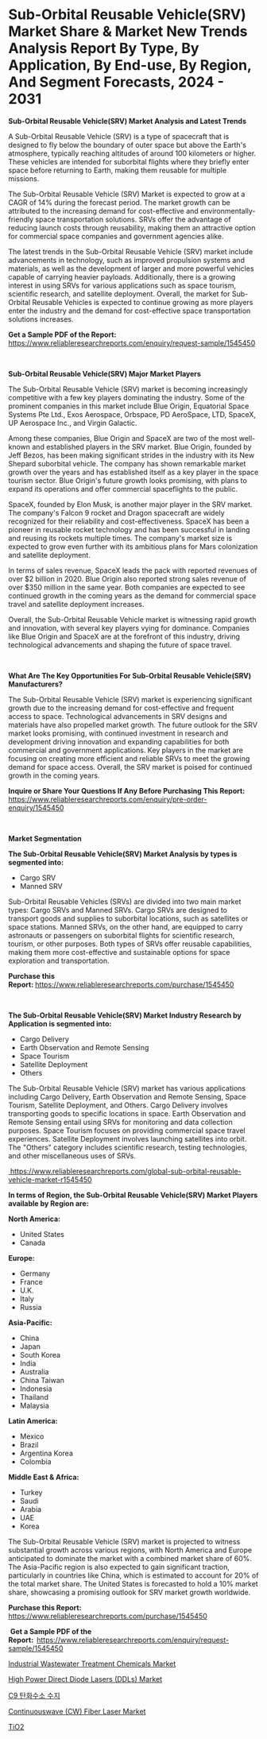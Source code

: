 <p><h1>Sub-Orbital Reusable Vehicle(SRV) Market Share & Market New Trends Analysis Report By Type, By Application, By End-use, By Region, And Segment Forecasts, 2024 - 2031</h1></p><p><strong>Sub-Orbital Reusable Vehicle(SRV) Market Analysis and Latest Trends</strong></p>
<p><p>A Sub-Orbital Reusable Vehicle (SRV) is a type of spacecraft that is designed to fly below the boundary of outer space but above the Earth's atmosphere, typically reaching altitudes of around 100 kilometers or higher. These vehicles are intended for suborbital flights where they briefly enter space before returning to Earth, making them reusable for multiple missions.</p><p>The Sub-Orbital Reusable Vehicle (SRV) Market is expected to grow at a CAGR of 14% during the forecast period. The market growth can be attributed to the increasing demand for cost-effective and environmentally-friendly space transportation solutions. SRVs offer the advantage of reducing launch costs through reusability, making them an attractive option for commercial space companies and government agencies alike.</p><p>The latest trends in the Sub-Orbital Reusable Vehicle (SRV) market include advancements in technology, such as improved propulsion systems and materials, as well as the development of larger and more powerful vehicles capable of carrying heavier payloads. Additionally, there is a growing interest in using SRVs for various applications such as space tourism, scientific research, and satellite deployment. Overall, the market for Sub-Orbital Reusable Vehicles is expected to continue growing as more players enter the industry and the demand for cost-effective space transportation solutions increases.</p></p>
<p><strong>Get a Sample PDF of the Report:&nbsp;</strong> <a href="https://www.reliableresearchreports.com/enquiry/request-sample/1545450">https://www.reliableresearchreports.com/enquiry/request-sample/1545450</a></p>
<p>&nbsp;</p>
<p><strong>Sub-Orbital Reusable Vehicle(SRV) Major Market Players</strong></p>
<p><p>The Sub-Orbital Reusable Vehicle (SRV) market is becoming increasingly competitive with a few key players dominating the industry. Some of the prominent companies in this market include Blue Origin, Equatorial Space Systems Pte Ltd., Exos Aerospace, Orbspace, PD AeroSpace, LTD, SpaceX, UP Aerospace Inc., and Virgin Galactic.</p><p>Among these companies, Blue Origin and SpaceX are two of the most well-known and established players in the SRV market. Blue Origin, founded by Jeff Bezos, has been making significant strides in the industry with its New Shepard suborbital vehicle. The company has shown remarkable market growth over the years and has established itself as a key player in the space tourism sector. Blue Origin's future growth looks promising, with plans to expand its operations and offer commercial spaceflights to the public.</p><p>SpaceX, founded by Elon Musk, is another major player in the SRV market. The company's Falcon 9 rocket and Dragon spacecraft are widely recognized for their reliability and cost-effectiveness. SpaceX has been a pioneer in reusable rocket technology and has been successful in landing and reusing its rockets multiple times. The company's market size is expected to grow even further with its ambitious plans for Mars colonization and satellite deployment.</p><p>In terms of sales revenue, SpaceX leads the pack with reported revenues of over $2 billion in 2020. Blue Origin also reported strong sales revenue of over $350 million in the same year. Both companies are expected to see continued growth in the coming years as the demand for commercial space travel and satellite deployment increases.</p><p>Overall, the Sub-Orbital Reusable Vehicle market is witnessing rapid growth and innovation, with several key players vying for dominance. Companies like Blue Origin and SpaceX are at the forefront of this industry, driving technological advancements and shaping the future of space travel.</p></p>
<p>&nbsp;</p>
<p><strong>What Are The Key Opportunities For Sub-Orbital Reusable Vehicle(SRV) Manufacturers?</strong></p>
<p><p>The Sub-Orbital Reusable Vehicle (SRV) market is experiencing significant growth due to the increasing demand for cost-effective and frequent access to space. Technological advancements in SRV designs and materials have also propelled market growth. The future outlook for the SRV market looks promising, with continued investment in research and development driving innovation and expanding capabilities for both commercial and government applications. Key players in the market are focusing on creating more efficient and reliable SRVs to meet the growing demand for space access. Overall, the SRV market is poised for continued growth in the coming years.</p></p>
<p><strong>Inquire or Share Your Questions If Any Before Purchasing This Report:</strong> <a href="https://www.reliableresearchreports.com/enquiry/pre-order-enquiry/1545450">https://www.reliableresearchreports.com/enquiry/pre-order-enquiry/1545450</a></p>
<p>&nbsp;</p>
<p><strong>Market Segmentation</strong></p>
<p><strong>The Sub-Orbital Reusable Vehicle(SRV) Market Analysis by types is segmented into:</strong></p>
<p><ul><li>Cargo SRV</li><li>Manned SRV</li></ul></p>
<p><p>Sub-Orbital Reusable Vehicles (SRVs) are divided into two main market types: Cargo SRVs and Manned SRVs. Cargo SRVs are designed to transport goods and supplies to suborbital locations, such as satellites or space stations. Manned SRVs, on the other hand, are equipped to carry astronauts or passengers on suborbital flights for scientific research, tourism, or other purposes. Both types of SRVs offer reusable capabilities, making them more cost-effective and sustainable options for space exploration and transportation.</p></p>
<p><strong>Purchase this Report:&nbsp;</strong><a href="https://www.reliableresearchreports.com/purchase/1545450">https://www.reliableresearchreports.com/purchase/1545450</a></p>
<p>&nbsp;</p>
<p><strong>The Sub-Orbital Reusable Vehicle(SRV) Market Industry Research by Application is segmented into:</strong></p>
<p><ul><li>Cargo Delivery</li><li>Earth Observation and Remote Sensing</li><li>Space Tourism</li><li>Satellite Deployment</li><li>Others</li></ul></p>
<p><p>The Sub-Orbital Reusable Vehicle (SRV) market has various applications including Cargo Delivery, Earth Observation and Remote Sensing, Space Tourism, Satellite Deployment, and Others. Cargo Delivery involves transporting goods to specific locations in space. Earth Observation and Remote Sensing entail using SRVs for monitoring and data collection purposes. Space Tourism focuses on providing commercial space travel experiences. Satellite Deployment involves launching satellites into orbit. The "Others" category includes scientific research, testing technologies, and other miscellaneous uses of SRVs.</p></p>
<p><a href="https://www.reliableresearchreports.com/global-sub-orbital-reusable-vehicle-market-r1545450">&nbsp;https://www.reliableresearchreports.com/global-sub-orbital-reusable-vehicle-market-r1545450</a></p>
<p><strong>In terms of Region, the Sub-Orbital Reusable Vehicle(SRV) Market Players available by Region are:</strong></p>
<p>
    <p> <strong> North America: </strong>
        <ul>
            <li>United States</li>
            <li>Canada</li>
        </ul>
        </p> 
    <p> <strong> Europe: </strong>
        <ul>
            <li>Germany</li>
            <li>France</li>
            <li>U.K.</li>
            <li>Italy</li>
            <li>Russia</li>
        </ul>
        </p> 
    <p> <strong> Asia-Pacific: </strong>
        <ul>
            <li>China</li>
            <li>Japan</li>
            <li>South Korea</li>
            <li>India</li>
            <li>Australia</li>
            <li>China Taiwan</li>
            <li>Indonesia</li>
            <li>Thailand</li>
            <li>Malaysia</li>
        </ul>
        </p> 
    <p> <strong> Latin America: </strong>
        <ul>
            <li>Mexico</li>
            <li>Brazil</li>
            <li>Argentina Korea</li>
            <li>Colombia</li>
        </ul>
        </p> 
    <p> <strong> Middle East & Africa: </strong>
        <ul>
            <li>Turkey</li>
            <li>Saudi</li>
            <li>Arabia</li>
            <li>UAE</li>
            <li>Korea</li>
        </ul>
    </p>
    </p>
<p><p>The Sub-Orbital Reusable Vehicle (SRV) market is projected to witness substantial growth across various regions, with North America and Europe anticipated to dominate the market with a combined market share of 60%. The Asia-Pacific region is also expected to gain significant traction, particularly in countries like China, which is estimated to account for 20% of the total market share. The United States is forecasted to hold a 10% market share, showcasing a promising outlook for SRV market growth worldwide.</p></p>
<p><strong>Purchase this Report: </strong><a href="https://www.reliableresearchreports.com/purchase/1545450">https://www.reliableresearchreports.com/purchase/1545450</a></p>
<p>&nbsp;<strong>Get a Sample PDF of the Report:&nbsp;&nbsp;</strong><a href="https://www.reliableresearchreports.com/enquiry/request-sample/1545450">https://www.reliableresearchreports.com/enquiry/request-sample/1545450</a></p>
<p><strong></strong></p>
<p><p><a href="https://issuu.com/reportprime-2/docs/industrial-wastewater-treatment-chemicals-market-s">Industrial Wastewater Treatment Chemicals Market</a></p><p><a href="https://github.com/gdfhhhj/Market-Research-Report-List-4/blob/main/high-power-direct-diode-lasers-ddls-market.md">High Power Direct Diode Lasers (DDLs) Market</a></p><p><a href="https://github.com/Madalyell456456/Market-Research-Report-List-1/blob/main/215091336647.md">C9 탄화수소 수지</a></p><p><a href="https://github.com/RichRobinson5/Market-Research-Report-List-4/blob/main/continuouswave-cw-fiber-laser-market.md">Continuouswave (CW) Fiber Laser Market</a></p><p><a href="https://github.com/garnett961902/Market-Research-Report-List-1/blob/main/630021536648.md">TiO2</a></p></p>